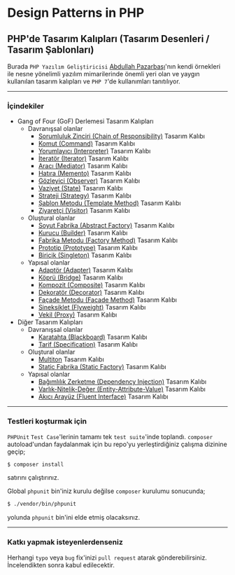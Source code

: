 # Design Patterns in PHP
## PHP'de Tasarım Kalıpları (Tasarım Desenleri / Tasarım Şablonları)

Burada `PHP Yazılım Geliştiricisi` [Abdullah Pazarbaşı](http://www.abdullahpazarbasi.com/)'nın kendi örnekleri ile nesne yönelimli yazılım mimarilerinde önemli yeri olan ve yaygın kullanılan tasarım kalıpları ve `PHP 7`'de kullanımları tanıtılıyor.


----


### İçindekiler

- Gang of Four (GoF) Derlemesi Tasarım Kalıpları
    - Davranışsal olanlar
        - [Sorumluluk Zinciri (Chain of Responsibility)](GangOfFour/Behavioral/ChainOfResponsibility) Tasarım Kalıbı
        - [Komut (Command)](GangOfFour/Behavioral/Command) Tasarım Kalıbı
        - [Yorumlayıcı (Interpreter)](GangOfFour/Behavioral/Interpreter) Tasarım Kalıbı
        - [İteratör (Iterator)](GangOfFour/Behavioral/Iterator) Tasarım Kalıbı
        - [Aracı (Mediator)](GangOfFour/Behavioral/Mediator) Tasarım Kalıbı
        - [Hatıra (Memento)](GangOfFour/Behavioral/Memento) Tasarım Kalıbı
        - [Gözleyici (Observer)](GangOfFour/Behavioral/Observer) Tasarım Kalıbı
        - [Vaziyet (State)](GangOfFour/Behavioral/State) Tasarım Kalıbı
        - [Strateji (Strategy)](GangOfFour/Behavioral/Strategy) Tasarım Kalıbı
        - [Şablon Metodu (Template Method)](GangOfFour/Behavioral/TemplateMethod) Tasarım Kalıbı
        - [Ziyaretçi (Visitor)](GangOfFour/Behavioral/Visitor) Tasarım Kalıbı
    - Oluştural olanlar
        - [Soyut Fabrika (Abstract Factory)](GangOfFour/Creational/AbstractFactory) Tasarım Kalıbı
        - [Kurucu (Builder)](GangOfFour/Creational/Builder) Tasarım Kalıbı
        - [Fabrika Metodu (Factory Method)](GangOfFour/Creational/FactoryMethod) Tasarım Kalıbı
        - [Prototip (Prototype)](GangOfFour/Creational/Prototype) Tasarım Kalıbı
        - [Biricik (Singleton)](GangOfFour/Creational/Singleton) Tasarım Kalıbı
    - Yapısal olanlar
        - [Adaptör (Adapter)](GangOfFour/Structural/Adapter) Tasarım Kalıbı
        - [Köprü (Bridge)](GangOfFour/Structural/Bridge) Tasarım Kalıbı
        - [Kompozit (Composite)](GangOfFour/Structural/Composite) Tasarım Kalıbı
        - [Dekoratör (Decorator)](GangOfFour/Structural/Decorator) Tasarım Kalıbı
        - [Façade Metodu (Facade Method)](GangOfFour/Structural/FacadeMethod) Tasarım Kalıbı
        - [Sineksiklet (Flyweight)](GangOfFour/Structural/Flyweight) Tasarım Kalıbı
        - [Vekil (Proxy)](GangOfFour/Structural/Proxy) Tasarım Kalıbı
- Diğer Tasarım Kalıpları
    - Davranışsal olanlar
        - [Karatahta (Blackboard)](Other/Behavioral/Blackboard) Tasarım Kalıbı
        - [Tarif (Specification)](Other/Behavioral/Specification) Tasarım Kalıbı
    - Oluştural olanlar
        - [Multiton](Other/Creational/Multiton) Tasarım Kalıbı
        - [Static Fabrika (Static Factory)](Other/Creational/StaticFactory) Tasarım Kalıbı
    - Yapısal olanlar
        - [Bağımlılık Zerketme (Dependency Injection)](Other/Structural/DependencyInjection) Tasarım Kalıbı
        - [Varlık-Nitelik-Değer (Entity-Attribute-Value)](Other/Structural/EntityAttributeValue) Tasarım Kalıbı
        - [Akıcı Arayüz (Fluent Interface)](Other/Structural/FluentInterface) Tasarım Kalıbı


----


### Testleri koşturmak için

`PHPUnit` `Test Case`'lerinin tamamı tek `test suite`'inde toplandı. `composer` autoload'undan faydalanmak için bu repo'yu yerleştirdiğiniz çalışma dizinine geçip;

```bash
$ composer install
```

satırını çalıştırınız.

Global `phpunit` bin'iniz kurulu değilse `composer` kurulumu sonucunda;

```bash
$ ./vendor/bin/phpunit
```

yolunda `phpunit` bin'ini elde etmiş olacaksınız.


----


### Katkı yapmak isteyenlerdenseniz

Herhangi `typo` veya `bug` fix'inizi `pull request` atarak gönderebilirsiniz. İncelendikten sonra kabul edilecektir.